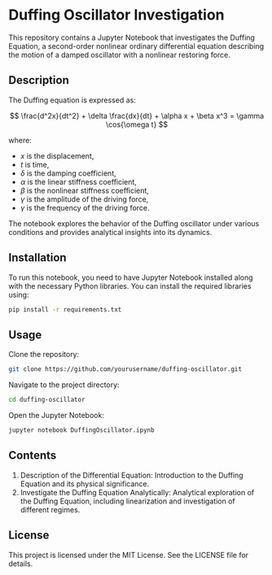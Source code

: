 # Duffing Oscillator Investigation

This repository contains a Jupyter Notebook that investigates the Duffing Equation, a second-order nonlinear ordinary differential equation describing the motion of a damped oscillator with a nonlinear restoring force.

## Description

The Duffing equation is expressed as:

$$
\frac{d^2x}{dt^2} + \delta \frac{dx}{dt} + \alpha x + \beta x^3 = \gamma \cos{\omega t}
$$

where:
- $x$ is the displacement,
- $t$ is time,
- $\delta$ is the damping coefficient,
- $\alpha$ is the linear stiffness coefficient,
- $\beta$ is the nonlinear stiffness coefficient,
- $\gamma$ is the amplitude of the driving force,
- $\gamma$ is the frequency of the driving force.

The notebook explores the behavior of the Duffing oscillator under various conditions and provides analytical insights into its dynamics.

## Installation

To run this notebook, you need to have Jupyter Notebook installed along with the necessary Python libraries. You can install the required libraries using:

```bash
pip install -r requirements.txt
```

## Usage
Clone the repository:
```bash
git clone https://github.com/yourusername/duffing-oscillator.git
```
Navigate to the project directory:
```bash
cd duffing-oscillator
```
Open the Jupyter Notebook:
```bash
jupyter notebook DuffingOscillator.ipynb
```

## Contents

1. Description of the Differential Equation: Introduction to the Duffing Equation and its physical significance.
2. Investigate the Duffing Equation Analytically: Analytical exploration of the Duffing Equation, including linearization and investigation of different regimes.
   
## License
This project is licensed under the MIT License. See the LICENSE file for details.



